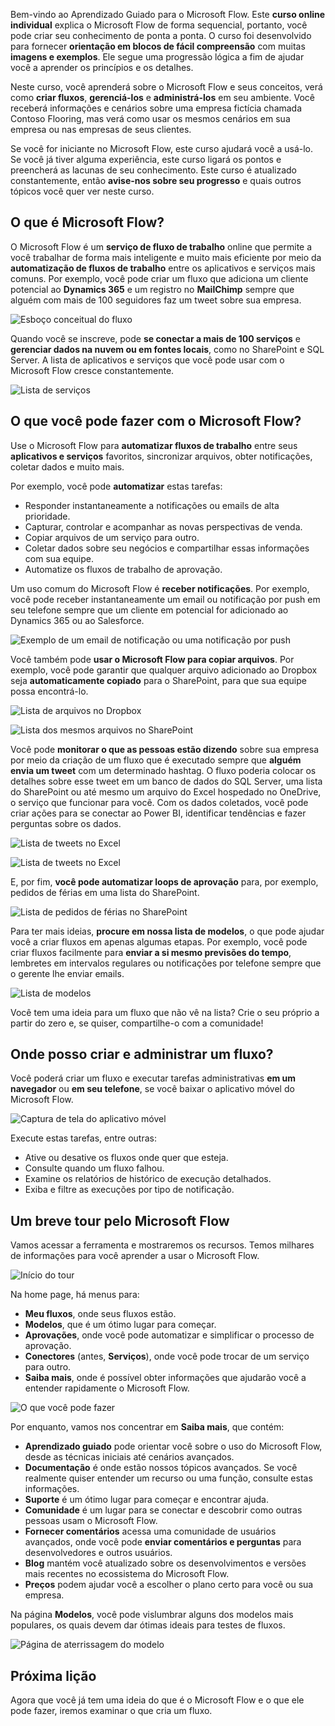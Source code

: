 Bem-vindo ao Aprendizado Guiado para o Microsoft Flow. Este **curso online individual** explica o Microsoft Flow de forma sequencial, portanto, você pode criar seu conhecimento de ponta a ponta. O curso foi desenvolvido para fornecer **orientação em blocos de fácil compreensão** com muitas **imagens e exemplos**. Ele segue uma progressão lógica a fim de ajudar você a aprender os princípios e os detalhes.

Neste curso, você aprenderá sobre o Microsoft Flow e seus conceitos, verá como **criar fluxos**, **gerenciá-los** e **administrá-los** em seu ambiente. Você receberá informações e cenários sobre uma empresa fictícia chamada Contoso Flooring, mas verá como usar os mesmos cenários em sua empresa ou nas empresas de seus clientes.

Se você for iniciante no Microsoft Flow, este curso ajudará você a usá-lo. Se você já tiver alguma experiência, este curso ligará os pontos e preencherá as lacunas de seu conhecimento. Este curso é atualizado constantemente, então **avise-nos sobre seu progresso** e quais outros tópicos você quer ver neste curso.

## <a name="what-is-microsoft-flow"></a>O que é Microsoft Flow?
O Microsoft Flow é um **serviço de fluxo de trabalho** online que permite a você trabalhar de forma mais inteligente e muito mais eficiente por meio da **automatização de fluxos de trabalho** entre os aplicativos e serviços mais comuns. Por exemplo, você pode criar um fluxo que adiciona um cliente potencial ao **Dynamics 365** e um registro no **MailChimp** sempre que alguém com mais de 100 seguidores faz um tweet sobre sua empresa.

![Esboço conceitual do fluxo](./media/learning-introduce-flow/conceptual.png)

Quando você se inscreve, pode **se conectar a mais de 100 serviços** e **gerenciar dados na nuvem ou em fontes locais**, como no SharePoint e SQL Server. A lista de aplicativos e serviços que você pode usar com o Microsoft Flow cresce constantemente.

![Lista de serviços](./media/learning-introduce-flow/services.png)

## <a name="what-can-you-do-with-microsoft-flow"></a>O que você pode fazer com o Microsoft Flow?
Use o Microsoft Flow para **automatizar fluxos de trabalho** entre seus **aplicativos e serviços** favoritos, sincronizar arquivos, obter notificações, coletar dados e muito mais. 

Por exemplo, você pode **automatizar** estas tarefas:

* Responder instantaneamente a notificações ou emails de alta prioridade.
* Capturar, controlar e acompanhar as novas perspectivas de venda.
* Copiar arquivos de um serviço para outro.
* Coletar dados sobre seu negócios e compartilhar essas informações com sua equipe.
* Automatize os fluxos de trabalho de aprovação.

Um uso comum do Microsoft Flow é **receber notificações**. Por exemplo, você pode receber instantaneamente um email ou notificação por push em seu telefone sempre que um cliente em potencial for adicionado ao Dynamics 365 ou ao Salesforce.

![Exemplo de um email de notificação ou uma notificação por push](./media/learning-introduce-flow/sales-lead.png)

Você também pode **usar o Microsoft Flow para copiar arquivos**. Por exemplo, você pode garantir que qualquer arquivo adicionado ao Dropbox seja **automaticamente copiado** para o SharePoint, para que sua equipe possa encontrá-lo.

![Lista de arquivos no Dropbox](./media/learning-introduce-flow/dropbox-files.png) 

![Lista dos mesmos arquivos no SharePoint](./media/learning-introduce-flow/sharepoint-files.png) 

Você pode **monitorar o que as pessoas estão dizendo** sobre sua empresa por meio da criação de um fluxo que é executado sempre que **alguém envia um tweet** com um determinado hashtag. O fluxo poderia colocar os detalhes sobre esse tweet em um banco de dados do SQL Server, uma lista do SharePoint ou até mesmo um arquivo do Excel hospedado no OneDrive, o serviço que funcionar para você. Com os dados coletados, você pode criar ações para se conectar ao Power BI, identificar tendências e fazer perguntas sobre os dados.

![Lista de tweets no Excel](./media/learning-introduce-flow/tweets-to-excel.png)

![Lista de tweets no Excel](./media/learning-introduce-flow/excel-tweets.png)

E, por fim, **você pode automatizar loops de aprovação** para, por exemplo, pedidos de férias em uma lista do SharePoint.

![Lista de pedidos de férias no SharePoint](./media/learning-introduce-flow/vacation-requests.png)

Para ter mais ideias, **procure em nossa lista de modelos**, o que pode ajudar você a criar fluxos em apenas algumas etapas. Por exemplo, você pode criar fluxos facilmente para **enviar a si mesmo previsões do tempo**, lembretes em intervalos regulares ou notificações por telefone sempre que o gerente lhe enviar emails.

![Lista de modelos](./media/learning-introduce-flow/templates-you-might-use.png)

Você tem uma ideia para um fluxo que não vê na lista? Crie o seu próprio a partir do zero e, se quiser, compartilhe-o com a comunidade!

## <a name="where-can-i-create-and-administer-a-flow"></a>Onde posso criar e administrar um fluxo?
Você poderá criar um fluxo e executar tarefas administrativas **em um navegador** ou **em seu telefone**, se você baixar o aplicativo móvel do Microsoft Flow.

![Captura de tela do aplicativo móvel](./media/learning-introduce-flow/screen-mobile-app.png)  

Execute estas tarefas, entre outras:

* Ative ou desative os fluxos onde quer que esteja.
* Consulte quando um fluxo falhou.
* Examine os relatórios de histórico de execução detalhados.
* Exiba e filtre as execuções por tipo de notificação.

## <a name="a-brief-tour-of-microsoft-flow"></a>Um breve tour pelo Microsoft Flow
Vamos acessar a ferramenta e mostraremos os recursos. Temos milhares de informações para você aprender a usar o Microsoft Flow.

![Início do tour](./media/learning-introduce-flow/start-of-tour.png)

Na home page, há menus para:

* **Meu fluxos**, onde seus fluxos estão.
* **Modelos**, que é um ótimo lugar para começar.
* **Aprovações**, onde você pode automatizar e simplificar o processo de aprovação.
* **Conectores** (antes, **Serviços**), onde você pode trocar de um serviço para outro.
* **Saiba mais**, onde é possível obter informações que ajudarão você a entender rapidamente o Microsoft Flow.

![O que você pode fazer](./media/learning-introduce-flow/what-you-can-do.png)

Por enquanto, vamos nos concentrar em **Saiba mais**, que contém:

* **Aprendizado guiado** pode orientar você sobre o uso do Microsoft Flow, desde as técnicas iniciais até cenários avançados.
* **Documentação** é onde estão nossos tópicos avançados. Se você realmente quiser entender um recurso ou uma função, consulte estas informações.
* **Suporte** é um ótimo lugar para começar e encontrar ajuda.
* **Comunidade** é um lugar para se conectar e descobrir como outras pessoas usam o Microsoft Flow.
* **Fornecer comentários** acessa uma comunidade de usuários avançados, onde você pode **enviar comentários e perguntas** para desenvolvedores e outros usuários.
* **Blog** mantém você atualizado sobre os desenvolvimentos e versões mais recentes no ecossistema do Microsoft Flow.
* **Preços** podem ajudar você a escolher o plano certo para você ou sua empresa.

Na página **Modelos**, você pode vislumbrar alguns dos modelos mais populares, os quais devem dar ótimas ideais para testes de fluxos.

![Página de aterrissagem do modelo](./media/learning-introduce-flow/template-page.png)

## <a name="next-lesson"></a>Próxima lição
Agora que você já tem uma ideia do que é o Microsoft Flow e o que ele pode fazer, iremos examinar o que cria um fluxo.

